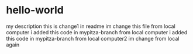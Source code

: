 # hello-world
my description
this is change1 in readme
im change this file from local computer
i added this code in mypitza-branch from local computer
i added this code in mypitza-branch from local computer2
im change from local again
